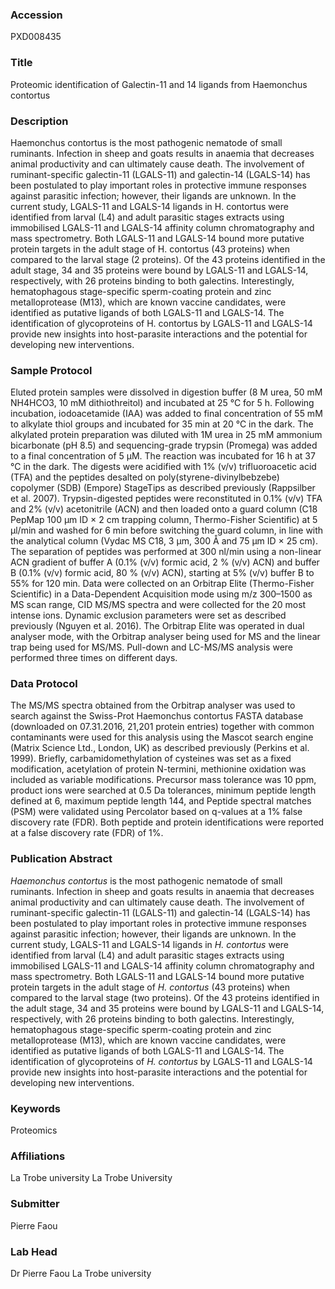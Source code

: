### Accession
PXD008435

### Title
Proteomic identification of Galectin-11 and 14 ligands from Haemonchus contortus

### Description
Haemonchus contortus is the most pathogenic nematode of small ruminants. Infection in sheep and goats results in anaemia that decreases animal productivity and can ultimately cause death. The involvement of ruminant-specific galectin-11 (LGALS-11) and galectin-14 (LGALS-14) has been postulated to play important roles in protective immune responses against parasitic infection; however, their ligands are unknown. In the current study, LGALS-11 and LGALS-14 ligands in H. contortus were identified from larval (L4) and adult parasitic stages extracts using immobilised LGALS-11 and LGALS-14 affinity column chromatography and mass spectrometry. Both LGALS-11 and LGALS-14 bound more putative protein targets in the adult stage of H. contortus (43 proteins) when compared to the larval stage (2 proteins). Of the 43 proteins identified in the adult stage, 34 and 35 proteins were bound by LGALS-11 and LGALS-14, respectively, with 26 proteins binding to both galectins. Interestingly, hematophagous stage-specific sperm-coating protein and zinc metalloprotease (M13), which are known vaccine candidates, were identified as putative ligands of both LGALS-11 and LGALS-14. The identification of glycoproteins of H. contortus by LGALS-11 and LGALS-14 provide new insights into host-parasite interactions and the potential for developing new interventions.

### Sample Protocol
Eluted protein samples were dissolved in digestion buffer (8 M urea, 50 mM NH4HCO3, 10 mM dithiothreitol) and incubated at 25 °C for 5 h. Following incubation, iodoacetamide (IAA) was added to final concentration of 55 mM to alkylate thiol groups and incubated for 35 min at 20 °C in the dark. The alkylated protein preparation was diluted with 1M urea in 25 mM ammonium bicarbonate (pH 8.5) and sequencing-grade trypsin (Promega) was added to a final concentration of 5 µM. The reaction was incubated for 16 h at 37 °C in the dark. The digests were acidified with 1% (v/v) trifluoroacetic acid (TFA) and the peptides desalted on poly(styrene-divinylbebzebe) copolymer (SDB) (Empore) StageTips as described previously (Rappsilber et al. 2007).  Trypsin-digested peptides were reconstituted in 0.1% (v/v) TFA and 2% (v/v) acetonitrile (ACN) and then loaded onto a guard column (C18 PepMap 100 µm ID × 2 cm trapping column, Thermo-Fisher Scientific) at 5 µl/min and washed for 6 min before switching the guard column, in line with the analytical column (Vydac MS C18, 3 µm, 300 Å and 75 µm ID × 25 cm). The separation of peptides was performed at 300 nl/min using a non-linear ACN gradient of buffer A (0.1% (v/v) formic acid, 2 % (v/v) ACN) and buffer B (0.1% (v/v) formic acid, 80 % (v/v) ACN), starting at 5% (v/v) buffer B to 55% for 120 min. Data were collected on an Orbitrap Elite (Thermo-Fisher Scientific) in a Data-Dependent Acquisition mode using m/z 300–1500 as MS scan range, CID MS/MS spectra and were collected for the 20 most intense ions. Dynamic exclusion parameters were set as described previously (Nguyen et al. 2016). The Orbitrap Elite was operated in dual analyser mode, with the Orbitrap analyser being used for MS and the linear trap being used for MS/MS. Pull-down and LC-MS/MS analysis were performed three times on different days.

### Data Protocol
The MS/MS spectra obtained from the Orbitrap analyser was used to search against the Swiss-Prot Haemonchus contortus FASTA database (downloaded on 07.31.2016, 21,201 protein entries) together with common contaminants were used for this analysis using the Mascot search engine (Matrix Science Ltd., London, UK) as described previously (Perkins et al. 1999). Briefly, carbamidomethylation of cysteines was set as a fixed modification, acetylation of protein N-termini, methionine oxidation was included as variable modifications. Precursor mass tolerance was 10 ppm, product ions were searched at 0.5 Da tolerances, minimum peptide length defined at 6, maximum peptide length 144, and Peptide spectral matches (PSM) were validated using Percolator based on q-values at a 1% false discovery rate (FDR). Both peptide and protein identifications were reported at a false discovery rate (FDR) of 1%.

### Publication Abstract
<i>Haemonchus contortus</i> is the most pathogenic nematode of small ruminants. Infection in sheep and goats results in anaemia that decreases animal productivity and can ultimately cause death. The involvement of ruminant-specific galectin-11 (LGALS-11) and galectin-14 (LGALS-14) has been postulated to play important roles in protective immune responses against parasitic infection; however, their ligands are unknown. In the current study, LGALS-11 and LGALS-14 ligands in <i>H. contortus</i> were identified from larval (L4) and adult parasitic stages extracts using immobilised LGALS-11 and LGALS-14 affinity column chromatography and mass spectrometry. Both LGALS-11 and LGALS-14 bound more putative protein targets in the adult stage of <i>H. contortus</i> (43 proteins) when compared to the larval stage (two proteins). Of the 43 proteins identified in the adult stage, 34 and 35 proteins were bound by LGALS-11 and LGALS-14, respectively, with 26 proteins binding to both galectins. Interestingly, hematophagous stage-specific sperm-coating protein and zinc metalloprotease (M13), which are known vaccine candidates, were identified as putative ligands of both LGALS-11 and LGALS-14. The identification of glycoproteins of <i>H. contortus</i> by LGALS-11 and LGALS-14 provide new insights into host-parasite interactions and the potential for developing new interventions.

### Keywords
Proteomics

### Affiliations
La Trobe university
La Trobe University

### Submitter
Pierre Faou

### Lab Head
Dr Pierre Faou
La Trobe university


